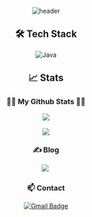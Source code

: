 <div align="center"> 

![header](https://capsule-render.vercel.app/api?type=Waving&color=auto&height=150&section=header&text=Welcome🎈&fontColor=ffffff&fontSize=70&animation=fadeIn&fontAlignY=55&desc=%20&descAlignY=62&descAlign=62)

## 🛠 Tech Stack
![Java](https://img.shields.io/badge/Java-17-blue?logo=openjdk)


## 📈 Stats
<h3 align="center">👩‍💻 My Github Stats 👩‍💻</h3>
<img src="https://github-readme-stats.vercel.app/api/top-langs/?username=kim-chulsoon&layout=compact"><br><br>
<img src="https://github-readme-stats.vercel.app/api?username=kim-chulsoon&show_icons=true">
 <br>
<h3 align="center">✍️ Blog </h3>
 <a href="https://velog.io/@nicnk90"><img src="https://img.shields.io/badge/Blog-11B48A?style=flat-square&logo=Vimeo&logoColor=white&link=https://velog.io/@nicnk90"/></a>&nbsp
 <br>
<h3 align="center">📫 Contact </h3>
<p align="center">
 <a href="mailto:nicnk90@gmail.com">
  <img src="https://img.shields.io/badge/Gmail-D14836?style=flat-square&logo=gmail&logoColor=white" alt="Gmail Badge">
</a>
</p>

